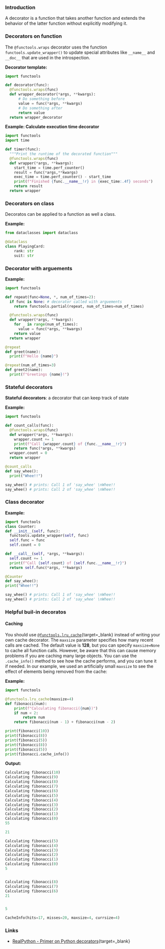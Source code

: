 ### Introduction

A decorator is a function that takes another function and extends the 
behavior of the latter function without explicitly modifying it.

### Decorators on function

The `@functools.wraps` decorator uses the function 
`functools.update_wrapper()` to update special attributes like `__name__` and 
`__doc__` that are used in the introspection.

**Decorator template:**
```python
import functools

def decorator(func):
  @functools.wraps(func)
  def wrapper_decorator(*args, **kwargs):
      # Do something before
      value = func(*args, **kwargs)
      # Do something after
      return value
  return wrapper_decorator

```

**Example: Calculate execution time decorator**
```python
import functools
import time

def timer(func):
  """Print the runtime of the decorated function"""
  @functools.wraps(func)
  def wrapper(*args, **kwargs):
    start_time = time.perf_counter()
    result = func(*args,**kwargs)
    exec_time = time.perf_counter() - start_time
    print(f"Finished {func.__name__!r} in {exec_time:.4f} seconds")
    return result
  return wrapper
```

### Decorators on class

Decoratos can be applied to a function as well a class.

**Example:**
```python
from dataclasses import dataclass

@dataclass
class PlayingCard:
    rank: str
    suit: str
```

### Decorator with arguements

**Example:**
```python
import functools

def repeat(func=None, *, num_of_times=2):
  if func is None: # decorator called with arguements
    return functools.partial(repeat, num_of_times=num_of_times)

  @functools.wraps(func)
  def wrapper(*args, **kwargs):
    for _ in range(num_of_times):
      value = func(*args, **kwargs)
    return value
  return wrapper

@repeat
def greet(name):
  print(f"Hello {name}")

@repeat(num_of_times=3)
def greet2(name):
  print(f"Greetings {name}!")
```

### Stateful decorators

**Stateful decorators**: a decorator that can keep track of state

**Example:** 
```python
import functools

def count_calls(func):
  @functools.wraps(func)
  def wrapper(*args, **kwargs):
    wrapper.count += 1
    print(f"Call {wrapper.count} of {func.__name__!r}")
    return func(*args, **kwargs)
  wrapper.count = 0
  return wrapper

@count_calls
def say_whee():
  print("Whee!!")

say_whee() # prints: Call 1 of 'say_whee' \nWhee!!
say_whee() # prints: Call 2 of 'say_whee' \nWhee!!
```

### Class decorator

**Example:**
```python
import functools
class Counter:
def __init__(self, func):
  functools.update_wrapper(self, func)
  self.func = func
  self.count = 0

def __call__(self, *args, **kwargs):
  self.count += 1
  print(f"Call {self.count} of {self.func.__name__!r}")
  return self.func(*args, **kwargs)

@Counter
def say_whee():
print("Whee!!")

say_whee() # prints: Call 1 of 'say_whee' \nWhee!!
say_whee() # prints: Call 2 of 'say_whee' \nWhee!!
```

### Helpful buil-in decoratos

#### Caching

You should use [`@functools.lru_cache`][lru_cache]{target=_blank} instead of
writing your own cache decorator. The `maxsize` parameter specifies how
many recent calls are cached. The default value is **128**, but you can
specify `maxsize=None` to cache all function calls. However, be aware that
this can cause memory problems if you are caching many large objects. You
can use the `.cache_info()` method to see how the cache performs, and you
can tune it if needed. In our example, we used an artificially small
`maxsize` to see the effect of elements being removed from the cache:

**Example:**
```python
import functools

@functools.lru_cache(maxsize=4)
def fibonacci(num):
    print(f"Calculating fibonacci({num})")
    if num < 2:
        return num
    return fibonacci(num - 1) + fibonacci(num - 2)

print(fibonacci(10))
print(fibonacci(8))
print(fibonacci(5))
print(fibonacci(8))
print(fibonacci(5))
print(fibonacci.cache_info())
```
**Output:**
```python
Calculating fibonacci(10)
Calculating fibonacci(9)
Calculating fibonacci(8)
Calculating fibonacci(7)
Calculating fibonacci(6)
Calculating fibonacci(5)
Calculating fibonacci(4)
Calculating fibonacci(3)
Calculating fibonacci(2)
Calculating fibonacci(1)
Calculating fibonacci(0)
55

21

Calculating fibonacci(5)
Calculating fibonacci(4)
Calculating fibonacci(3)
Calculating fibonacci(2)
Calculating fibonacci(1)
Calculating fibonacci(0)
5


Calculating fibonacci(8)
Calculating fibonacci(7)
Calculating fibonacci(6)
21


5

CacheInfo(hits=17, misses=20, maxsize=4, currsize=4)
```

### Links

- [RealPython - Primer on Python decorators][realpython-decorator]{target=_blank}


<!-- Links -->

[realpython-decorator]: https://realpython.com/primer-on-python-decorators/
[lru_cache]: https://docs.python.org/3/library/functools.html#functools.lru_cache
